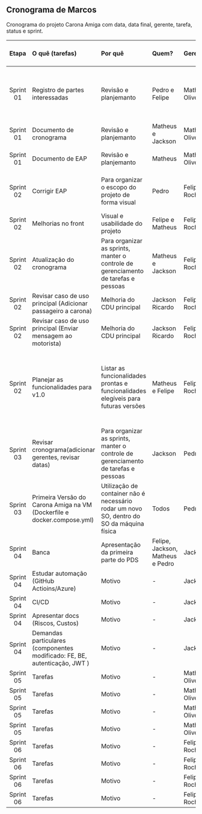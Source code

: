 ## Cronograma de Marcos

Cronograma do projeto Carona Amiga com data, data final, gerente, tarefa, status e sprint.

|  Etapa    | O quê (tarefas) |   Por quê    | Quem?        | Gerente | Inicio   | Prazo em dias |Fim planejado |Fim real | Como? | Quanto? |Status |
|:---------:|:------------    |:------------ |:------------ |:--------|:--------|:-------|:----------:|:--------|:--------|:--------|:--------|
|Sprint 01| Registro de partes interessadas | Revisão e planjemanto  | Pedro e Felipe | Matheus Oliveira | 25/10/2022 | 15 dias |01/11/2022|01/11/2022|Matriz de Poder vs Interesse, Matriz de Influência vs Impacto vs Poder vs Interesse| R$389,60 | Concluído| 
|Sprint 01| Documento de cronograma | Revisão e planjemanto  | Matheus e Jackson | Matheus Oliveira | 25/10/2022 | 15 dias |01/11/2022|01/11/2022|5W2H| R$389,60 |Concluído |  
|Sprint 01| Documento de EAP | Revisão e planjemanto  | Matheus | Matheus Oliveira | 25/10/2022 | 15 dias |01/11/2022 | 01/11/2022 |Fluxogramas no formato de árvores|  R$389,60 |Concluído|  
|Sprint 02| Corrigir EAP| Para organizar o escopo do projeto de forma visual| Pedro | Felipe Rocha | 01/11/2022 | 15 dias |15/11/2022|08/11/2022|Cadastrar usuário repetido, contemplar containerização| R$389,60 |Concluído|
|Sprint 02| Melhorias no front| Visual e usabilidade do projeto| Felipe e Matheus | Felipe Rocha | 01/11/2022 | 15 dias |15/11/2022|08/11/2022|Tecnlogias Front-ed| R$389,60 |Concluído|
|Sprint 02| Atualização do cronograma |Para organizar as sprints, manter o controle de gerenciamento de tarefas e pessoas| Matheus e Jackson | Felipe Rocha | 01/11/2022 | 15 dias |15/11/2022|08/11/2022|5W2H| R$194,80 |Concluído|
|Sprint 02| Revisar caso de uso principal (Adicionar passageiro a carona)|Melhoria do CDU principal|Jackson Ricardo| Felipe Rocha | 01/11/2022 | 15 dias |15/11/2022|15/11/2022|Criação do novo CDU| R$194,80 |Concluído|
|Sprint 02| Revisar caso de uso principal (Enviar mensagem ao motorista)|Melhoria do CDU principal|Jackson Ricardo| Felipe Rocha | 01/11/2022 | 15 dias |15/11/2022|15/11/2022|Análise do CDU antigo| R$194,80 |Concluído|
|Sprint 02| Planejar as funcionalidades para v1.0|Listar as funcionalidades prontas e funcionalidades elegíveis para futuras versões| Matheus e Felipe | Felipe Rocha | 01/11/2022 |15 dias|15/11/2022| 18/11/2022|Adicionar passageiros a carona; Enviar mensagem para o motorista; Enviar mensagem no grupo de carona| R$389,60 |Concluído|
|Sprint 03| Revisar cronograma(adicionar gerentes, revisar datas)|Para organizar as sprints, manter o controle de gerenciamento de tarefas e pessoas| Jackson | Pedro |22/11/2022| 15 dias |29/11/2022|29/11/2022|5W2H| R$194,80 |Em andamento|
|Sprint 03| Primeira Versão do Carona Amiga na VM (Dockerfile e docker.compose.yml)|Utilização de container não é necessário rodar um novo SO, dentro do SO da máquina física|Todos| Pedro |22/11/2022|15 dias|29/11/2022|xx/xx/xxxx|Azure ou DockerHub| R$1.168,80 |Em andamento|
|Sprint 04|Banca|Apresentação da primeira parte do PDS|Felipe, Jackson, Matheus e Pedro|Jackson| 06/12/2022 | 15 dias | 06/12/2022 | 06/12/2022 |Apresentação demonstrativa do PDS| R$584,40 |Em andamento |
|Sprint 04| Estudar automação (GitHub Actioins/Azure) | Motivo | - |Jackson| 13/12/2022 | 15 dias |20/12/2022|xx/xx/xxxx| - |   - |Não iniciado |
|Sprint 04| CI/CD | Motivo | - |Jackson| 13/12/2022 | 15 dias |20/12/2022|xx/xx/xxxx|   -   |  -   |Não iniciado|
|Sprint 04| Apresentar docs (Riscos, Custos) | Motivo | - |Jackson| 13/12/2022 | 15 dias |20/12/2022|xx/xx/xxxx|   -  |   -   |Não iniciado |
|Sprint 04| Demandas particulares (componentes modificado: FE, BE, autenticação, JWT ) |Motivo| - |Jackson|13/12/2022|15 dias|20/12/2022|xx/xx/xxxx|- |-   |Não iniciado|
|Sprint 05| Tarefas  |Motivo| - |Matheus Oliveira|27/12/2022|15 dias|03/01/2023|xx/xx/xxxx|- |-   |Não iniciado|
|Sprint 05| Tarefas  |Motivo| - |Matheus Oliveira|27/12/2022|15 dias|03/01/2023|xx/xx/xxxx|- |-   |Não iniciado|
|Sprint 05| Tarefas  |Motivo| - |Matheus Oliveira|27/12/2022|15 dias|03/01/2023|xx/xx/xxxx|- |-   |Não iniciado|
|Sprint 05| Tarefas  |Motivo| - |Matheus Oliveira|27/12/2022|15 dias|03/01/2023|xx/xx/xxxx|- |-   |Não iniciado|
|Sprint 06| Tarefas  |Motivo| - |Felipe Rocha|27/12/2022|15 dias|03/01/2023|xx/xx/xxxx|- |-   |Não iniciado|
|Sprint 06| Tarefas  |Motivo| - |Felipe Rocha|27/12/2022|15 dias|03/01/2023|xx/xx/xxxx|- |-   |Não iniciado|
|Sprint 06| Tarefas  |Motivo| - |Felipe Rocha|27/12/2022|15 dias|03/01/2023|xx/xx/xxxx|- |-   |Não iniciado|
|Sprint 06| Tarefas  |Motivo| - |Felipe Rocha|27/12/2022|15 dias|03/01/2023|xx/xx/xxxx|- |-   |Não iniciado|




